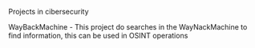 Projects in cibersecurity 

WayBackMachine - This project do searches in the WayNackMachine to find information, this can be used in OSINT operations
